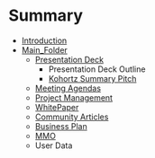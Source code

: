 # Summary

* [Introduction](README.md)
* [Main_Folder](mainfolder.md)
   * [Presentation Deck](presentation_deck.md)
       * Presentation Deck Outline
       * [Kohortz Summary Pitch](kohortz_summary_pitch.md)
   * [Meeting Agendas](meeting_agendas.md)
   * [Project Management](project_management.md)
   * [WhitePaper](whitepaper.md)
   * [Community Articles](community_articles.md)
   * [Business Plan](business_plan.md)
   * [MMO](mmo.md)
   * User Data

